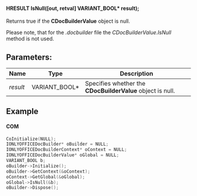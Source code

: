 #### HRESULT IsNull(\[out, retval] VARIANT\_BOOL\* result);

Returns true if the **CDocBuilderValue** object is null.

Please note, that for the *.docbuilder* file the *CDocBuilderValue.IsNull* method is not used.

## Parameters:

| Name     | Type            | Description                                                |
| -------- | --------------- | ---------------------------------------------------------- |
| *result* | VARIANT\_BOOL\* | Specifies whether the **CDocBuilderValue** object is null. |

## Example

#### COM

```c++
CoInitialize(NULL);
IONLYOFFICEDocBuilder* oBuilder = NULL;
IONLYOFFICEDocBuilderContext* oContext = NULL;
IONLYOFFICEDocBuilderValue* oGlobal = NULL;
VARIANT_BOOL b;
oBuilder->Initialize();
oBuilder->GetContext(&oContext);
oContext->GetGlobal(&oGlobal);
oGlobal->IsNull(&b);
oBuilder->Dispose();
```
